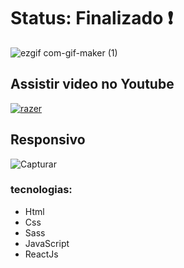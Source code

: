<h1> Status: Finalizado ❗ </h1>


![ezgif com-gif-maker (1)](https://user-images.githubusercontent.com/66790414/148821031-34621cb4-feed-48cc-9263-ad8cd477a91b.gif)

<h2> Assistir video no Youtube </h2>

[![razer](http://img.youtube.com/vi/3SualdXH6_4/0.jpg)](https://www.youtube.com/watch?v=3SualdXH6_4)

<h2> Responsivo </h2>

![Capturar](https://user-images.githubusercontent.com/66790414/148828259-d70c4c15-077e-43e9-a8f8-85155833854c.PNG)

<h3> tecnologias: </h3>

+ Html
+ Css
+ Sass
+ JavaScript
+ ReactJs
 
